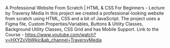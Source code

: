 A Professional Website From Scratch | HTML & CSS For Beginners - Lecture by Traversy Media
In this project we created a professional-looking website from scratch using HTML, CSS and a bit of JavaScript.
The project uses a Figma file, Custom Properties/Variables, Buttons & Utility Classes, Background Utility Classes, CSS Grid and has Mobile Support. 
Link to the Course - https://www.youtube.com/watch?v=HXYZxVbWkjc&ab_channel=TraversyMedia

